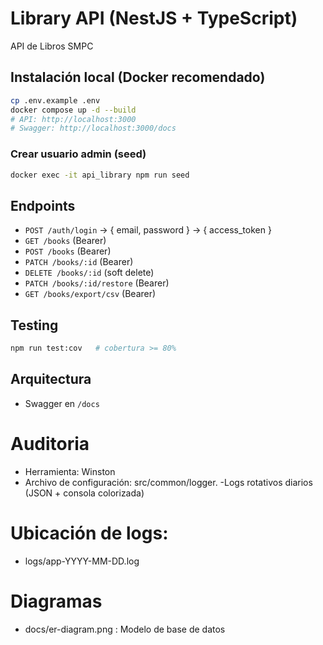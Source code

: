 # Library API (NestJS + TypeScript)

API de Libros SMPC

## Instalación local (Docker recomendado)
```bash
cp .env.example .env
docker compose up -d --build
# API: http://localhost:3000
# Swagger: http://localhost:3000/docs
```

### Crear usuario admin (seed)
```bash
docker exec -it api_library npm run seed
```

## Endpoints
- `POST /auth/login` → { email, password } → { access_token }
- `GET /books` (Bearer)
- `POST /books` (Bearer)
- `PATCH /books/:id` (Bearer)
- `DELETE /books/:id` (soft delete)
- `PATCH /books/:id/restore` (Bearer)
- `GET /books/export/csv` (Bearer)

## Testing
```bash
npm run test:cov   # cobertura >= 80%
```

## Arquitectura
- Swagger en `/docs`

# Auditoria
- Herramienta: Winston  
- Archivo de configuración: src/common/logger.
-Logs rotativos diarios (JSON + consola colorizada)

# Ubicación de logs:
- logs/app-YYYY-MM-DD.log

# Diagramas
- docs/er-diagram.png           : Modelo de base de datos
